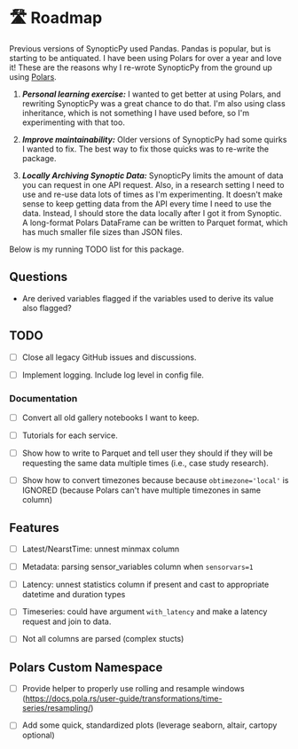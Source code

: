 # 🛣️ Roadmap

Previous versions of SynopticPy used Pandas. Pandas is popular, but is starting to be antiquated. I have been using Polars for over a year and love it! These are the reasons why I re-wrote SynopticPy from the ground up using [Polars](https://docs.pola.rs/user-guide/getting-started/).

1. **_Personal learning exercise:_** I wanted to get better at using Polars, and rewriting SynopticPy was a great chance to do that. I'm also using class inheritance, which is not something I have used before, so I'm experimenting with that too.

1. **_Improve maintainability:_** Older versions of SynopticPy had some quirks I wanted to fix. The best way to fix those quicks was to re-write the package.

1. **_Locally Archiving Synoptic Data:_** SynopticPy limits the amount of data you can request in one API request. Also, in a research setting I need to use and re-use data lots of times as I'm experimenting. It doesn't make sense to keep getting data from the API every time I need to use the data. Instead, I should store the data locally after I got it from Synoptic. A long-format Polars DataFrame can be written to Parquet format, which has much smaller file sizes than JSON files.


Below is my running TODO list for this package.

## Questions

- Are derived variables flagged if the variables used to derive its value also flagged?

## TODO

- [ ] Close all legacy GitHub issues and discussions.

- [ ] Implement logging. Include log level in config file.

### Documentation

- [ ] Convert all old gallery notebooks I want to keep.

- [ ] Tutorials for each service.

- [ ] Show how to write to Parquet and tell user they should if they will be requesting the same data multiple times (i.e., case study research).

- [ ] Show how to convert timezones because because `obtimezone='local'` is IGNORED (because Polars can't have multiple timezones in same column)

## Features

- [ ] Latest/NearstTime: unnest minmax column

- [ ] Metadata: parsing sensor_variables column when `sensorvars=1`

- [ ] Latency: unnest statistics column if present and cast to appropriate datetime and duration types

- [ ] Timeseries: could have argument `with_latency` and make a latency request and join to data.

- [ ] Not all columns are parsed (complex stucts)

## Polars Custom Namespace

- [ ] Provide helper to properly use rolling and resample windows (https://docs.pola.rs/user-guide/transformations/time-series/resampling/)

- [ ] Add some quick, standardized plots (leverage seaborn, altair, cartopy optional)
